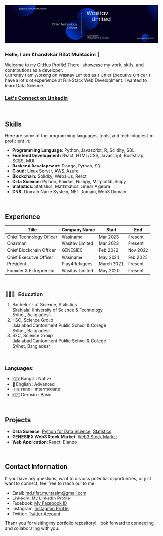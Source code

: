 <img src="wasitav_rifat.png" alt="Chief Techonology Officer at Wasitav Limited" />

### Hello, I am Khandokar Rifat Muhtasim 👋

Welcome to my GitHub Profile! There i showcase my work, skills, and contributions as a developer. </br>
Currently I am Working on Wasitav Limited as a Chief Executive Officer. I have a lot's of experience at Full-Stack Web Developlment. I wanted to learn Data Science.
### [Let's Connect on Linkedin](https://www.linkedin.com/in/rifat-muhtasim)
<br />

## Skills

Here are some of the programming languages, tools, and technologies I'm proficient in:

- **Programming Language:** Python, Javascript, R, Solidity, SQL
- **Frontend Development:** React, HTML/CSS, Javascript, Bootstrap, SCSS, MUI
- **Backend Development:** Django, Python, SQL
- **Cloud:** Linux Server, AWS, Azure
- **Blockchain:** Solidity, Web3-Js, React
- **Data Science:** Python, Pandas, Numpy, Matplotlib, Scipy
- **Statistics:** Statistics, Mathmatics, Linear Algebra
- **DNS:** Domain Name System, NFT Domain, Web3 Domain

</br>

## Experience
| Title                              | Company Name           | Start          | End           | 
|------------------------------------|------------------------|----------------|---------------|
| Chief Technology Officer           | Wasiname               | Mar 2023       | Present       | 
| Chairman                           | Wasitav Limited        | Mar 2023       | Present       | 
| Chief Blockchain Officer           | GENESIEX               | Feb 2022       | Nov 2022      | 
| Chief Executive Officer            | Wasiname               | May 2021       | Feb 2023      | 
| President                          | Pray4Refugees          | March 2021     | Present       | 
| Founder & Entrepreneur             | Wasitav Limited        | May 2020       | Present       | 


<br />
<!-- work experience section ends here  -->

<!-- education section starts here  -->
### 👨🏻‍🎓 &nbsp; Education

1. Bachelor's of Science, Statistics </br>
   Shahjalal University of Science & Technology  
   Sylhet, Bangladesh.
3. HSC, Science Group </br>
   Jalalabad Cantonment Public School & College</br> 
   Sylhet, Bangladesh
4. SSC, Science Group </br> 
   Jalalabad Cantonment Public School & College</br> 
   Sylhet, Bangladesh
<!-- education section ends here  -->
<br />

<!-- my languages section starts here  -->
### Languages:

- 🇧🇩 Bangla : Native
- 🏴󠁧󠁢󠁥󠁮󠁧󠁿 English : Advanced
- 🇮🇳 Hindi : Intermediate
- 🇩🇪 German : Basic

<br />
<!-- my languages section ends here  -->


## Projects

- **Data Science**: [Python for Data Science](https://github.com/RifatMuhtasim/Python_for_Data_Science), [Statistics](https://github.com/RifatMuhtasim/Statistical_Calculation)
- **GENESIEX Web3 Stock Market**: [Web3 Stock Market](https://github.com/RifatMuhtasim/GENESIEX_Web3_Stock_Market)
- **Web Application**: [React](https://github.com/RifatMuhtasim/React_Web_Series), [Django](https://github.com/RifatMuhtasim/Django_Web_Series)

<br />

## Contact Information

If you have any questions, want to discuss potential opportunities, or just want to connect, feel free to reach out to me:

- Email: [md.rifat.muhtasim@gmail.com](mailto:md.rifat.muhtasim@gmail.com)
- LinkedIn: [My LinkedIn Profile](https://www.linkedin.com/in/rifat-muhtasim)
- Facebook: [My Facebook ID](https://www.facebook.com/khandokar.rifat.muhtasim)
- Instagram: [Instagram Profile](https://www.instagram.com/rifat.muhtasim)
- Twitter: [Twitter Account](https://twitter.com/MdRifatMuhtasim)

Thank you for visiting my portfolio repository! I look forward to connecting and collaborating with you.

</br>


<!--
**RifatMuhtasim/RifatMuhtasim** is a ✨ _special_ ✨ repository because its `README.md` (this file) appears on your GitHub profile.

Here are some ideas to get you started:

- 🔭 I’m currently working on ...
- 🌱 I’m currently learning ...
- 👯 I’m looking to collaborate on ...
- 🤔 I’m looking for help with ...
- 💬 Ask me about ...
- 📫 How to reach me: ...
- 😄 Pronouns: ...
- ⚡ Fun fact: ...
-->
